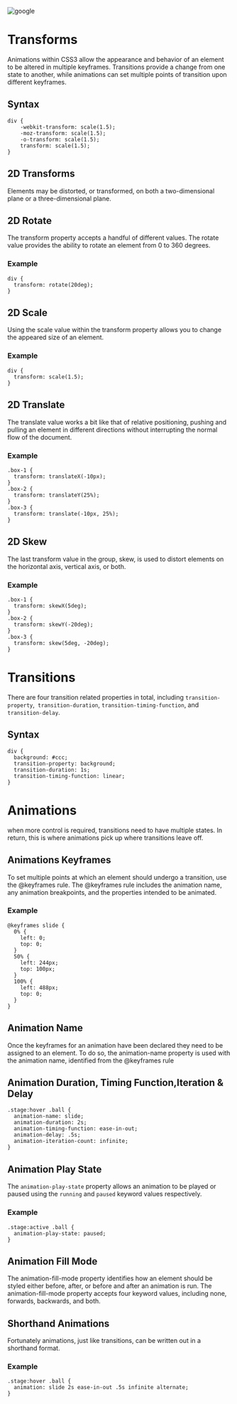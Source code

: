 
![google](https://cdn.iconscout.com/icon/free/png-512/css3-8-1175200.png)
# Transforms
Animations within CSS3 allow the appearance and behavior of an element to be altered in multiple keyframes. Transitions provide a change from one state to another, while animations can set multiple points of transition upon different keyframes.

## Syntax

```
div {
    -webkit-transform: scale(1.5);
    -moz-transform: scale(1.5);
    -o-transform: scale(1.5);
    transform: scale(1.5);
}
```
## 2D Transforms
Elements may be distorted, or transformed, on both a two-dimensional plane or a three-dimensional plane.

## 2D Rotate
The transform property accepts a handful of different values. The rotate value provides the ability to rotate an element from 0 to 360 degrees.
### Example
```
div {
  transform: rotate(20deg);
}
```

## 2D Scale
Using the scale value within the transform property allows you to change the appeared size of an element.
### Example
```
div {
  transform: scale(1.5);
}
```
## 2D Translate
The translate value works a bit like that of relative positioning, pushing and pulling an element in different directions without interrupting the normal flow of the document.
### Example
```
.box-1 {
  transform: translateX(-10px);
}
.box-2 {
  transform: translateY(25%);
}
.box-3 {
  transform: translate(-10px, 25%);
}

```

## 2D Skew
The last transform value in the group, skew, is used to distort elements on the horizontal axis, vertical axis, or both.
### Example
```
.box-1 {
  transform: skewX(5deg);
}
.box-2 {
  transform: skewY(-20deg);
}
.box-3 {
  transform: skew(5deg, -20deg);
}

```
# Transitions
There are four transition related properties in total, including `transition-property`,` transition-duration`, `transition-timing-function`, and` transition-delay`. 

## Syntax

```
div {
  background: #ccc;
  transition-property: background;
  transition-duration: 1s;
  transition-timing-function: linear;
}
```
# Animations
when more control is required, transitions need to have multiple states. In return, this is where animations pick up where transitions leave off.

## Animations Keyframes
To set multiple points at which an element should undergo a transition, use the @keyframes rule. The @keyframes rule includes the animation name, any animation breakpoints, and the properties intended to be animated.

### Example

```
@keyframes slide {
  0% {
    left: 0;
    top: 0;
  }
  50% {
    left: 244px;
    top: 100px;
  }
  100% {
    left: 488px;
    top: 0;
  }
}
```
## Animation Name
Once the keyframes for an animation have been declared they need to be assigned to an element. To do so, the animation-name property is used with the animation name, identified from the @keyframes rule

## Animation Duration, Timing Function,Iteration & Delay
```
.stage:hover .ball {
  animation-name: slide;
  animation-duration: 2s;
  animation-timing-function: ease-in-out;
  animation-delay: .5s;
  animation-iteration-count: infinite;
}
```
## Animation Play State
The `animation-play-state` property allows an animation to be played or paused using the `running` and `paused` keyword values respectively.
### Example
```
.stage:active .ball {
  animation-play-state: paused;
}
```
## Animation Fill Mode
The animation-fill-mode property identifies how an element should be styled either before, after, or before and after an animation is run. The animation-fill-mode property accepts four keyword values, including none, forwards, backwards, and both.

## Shorthand Animations
Fortunately animations, just like transitions, can be written out in a shorthand format.

### Example
```
.stage:hover .ball {
  animation: slide 2s ease-in-out .5s infinite alternate;
}
```
